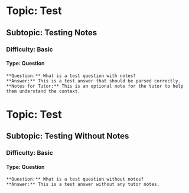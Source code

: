 # Topic: Test
## Subtopic: Testing Notes
### Difficulty: Basic
#### Type: Question
    **Question:** What is a test question with notes?
    **Answer:** This is a test answer that should be parsed correctly.
    **Notes for Tutor:** This is an optional note for the tutor to help them understand the context.

# Topic: Test
## Subtopic: Testing Without Notes
### Difficulty: Basic
#### Type: Question
    **Question:** What is a test question without notes?
    **Answer:** This is a test answer without any tutor notes.